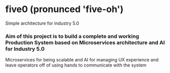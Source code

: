 # five0  (pronunced 'five-oh')

Simple architecture for industry 5.0

### Aim of this project is to build a complete and working Production System based on Microservices architecture and AI for Industry 5.0

Microservices for being scalable and AI for managing UX experience and leave operators off of using hands to communicate with the system




